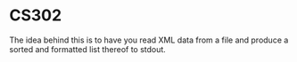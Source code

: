 # CS302
The idea behind this is to have you read XML data from a file and produce a sorted and formatted list thereof to stdout.
